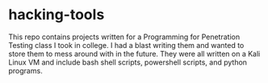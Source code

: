 # hacking-tools
This repo contains projects written for a Programming for Penetration Testing class I took in college. I had a blast writing them and wanted to store them to mess around with in the future. They were all written on a Kali Linux VM and include bash shell scripts, powershell scripts, and python programs.
